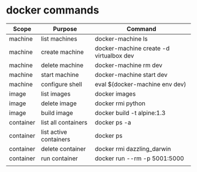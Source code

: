 # docker commands

| Scope             | Purpose                          |               Command                             |
|-------------------|----------------------------------|---------------------------------------------------|
| machine           | list machines                    | docker-machine ls                                 |
| machine           | create machine                   | docker-machine create -d virtualbox dev           |
| machine           | delete machine                   | docker-machine rm dev                             |
| machine           | start machine                    | docker-machine start dev                          |
| machine           | configure shell                  | eval $(docker-machine env dev)                    |
| image             | list images                      | docker images                                     |
| image             | delete image                     | docker rmi python                                 |
| image             | build image                      | docker build -t alpine:1.3                        |
| container         | list all containers              | docker ps -a                                      |
| container         | list active containers           | docker ps                                         |
| container         | delete container                 | docker rmi dazzling_darwin                        |
| container         | run container                    | docker run --rm -p 5001:5000                      |
|                   |                                  |                                                   |

